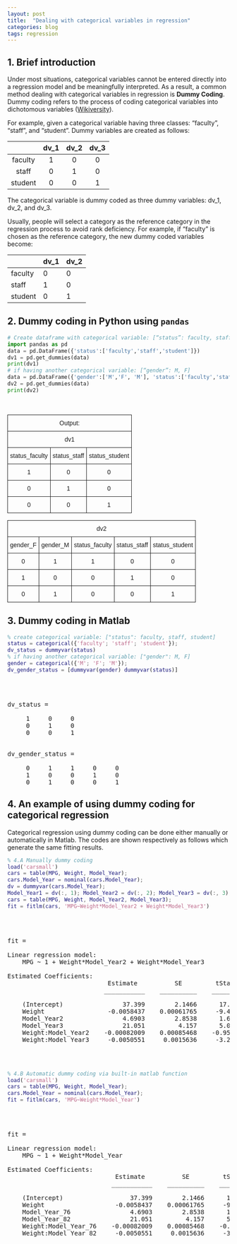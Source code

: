 ```yaml
---
layout: post
title:  "Dealing with categorical variables in regression"
categories: blog 
tags: regression
---
```

## 1. Brief introduction

Under most situations, categorical variables cannot be entered directly into a regression model and be meaningfully interpreted. As a result, a common method dealing with categorical variables in regression is **Dummy Coding**. Dummy coding refers to the process of coding categorical variables into dichotomous variables ([Wikiversity](https://en.wikiversity.org/wiki/Dummy_variable_(statistics))).

For example, given a categorical variable having three classes: “faculty”, “staff”, and “student”. Dummy variables are created as follows:

|         | dv_1 | dv_2 | dv_3 |
|:-------:|:----:|:----:|:----:|
| faculty |   1  |   0  |   0  |
|  staff  |   0  |   1  |   0  |
| student |   0  |   0  |   1  |

The categorical variable is dummy coded as three dummy variables: dv_1, dv_2, and dv_3.

Usually, people will select a category as the reference category in the regression process to avoid rank deficiency. For example, if “faculty” is chosen as the reference category, the new dummy coded variables become: 

|         | dv_1 | dv_2 |
|---------|------|------|
| faculty | 0    | 0    |
| staff   | 1    | 0    |
| student | 0    | 1    |

## 2. Dummy coding in Python using `pandas`

```python
# Create dataframe with categorical variable: [“status”: faculty, staff, student] 
import pandas as pd
data = pd.DataFrame({'status':['faculty','staff','student']})
dv1 = pd.get_dummies(data)
print(dv1)
# if having another categorical variable: [“gender”: M, F]
data = pd.DataFrame({'gender':['M','F', 'M'], 'status':['faculty','staff','student']})
dv2 = pd.get_dummies(data)
print(dv2)
```
<br>
<table style="border-collapse:collapse;border-spacing:0"><tr><th style="font-family:Arial, sans-serif;font-size:14px;font-weight:normal;padding:10px 5px;border-style:solid;border-width:1px;overflow:hidden;word-break:normal;text-align:center" colspan="3">Output:</th></tr><tr><td style="font-family:Arial, sans-serif;font-size:14px;padding:10px 5px;border-style:solid;border-width:1px;overflow:hidden;word-break:normal;text-align:center" colspan="3">dv1</td></tr><tr><td style="font-family:Arial, sans-serif;font-size:14px;padding:10px 5px;border-style:solid;border-width:1px;overflow:hidden;word-break:normal;text-align:center">status_faculty</td><td style="font-family:Arial, sans-serif;font-size:14px;padding:10px 5px;border-style:solid;border-width:1px;overflow:hidden;word-break:normal;text-align:center">status_staff</td><td style="font-family:Arial, sans-serif;font-size:14px;padding:10px 5px;border-style:solid;border-width:1px;overflow:hidden;word-break:normal;text-align:center">status_student</td></tr><tr><td style="font-family:Arial, sans-serif;font-size:14px;padding:10px 5px;border-style:solid;border-width:1px;overflow:hidden;word-break:normal;text-align:center">1</td><td style="font-family:Arial, sans-serif;font-size:14px;padding:10px 5px;border-style:solid;border-width:1px;overflow:hidden;word-break:normal;text-align:center">0</td><td style="font-family:Arial, sans-serif;font-size:14px;padding:10px 5px;border-style:solid;border-width:1px;overflow:hidden;word-break:normal;text-align:center">0</td></tr><tr><td style="font-family:Arial, sans-serif;font-size:14px;padding:10px 5px;border-style:solid;border-width:1px;overflow:hidden;word-break:normal;text-align:center">0</td><td style="font-family:Arial, sans-serif;font-size:14px;padding:10px 5px;border-style:solid;border-width:1px;overflow:hidden;word-break:normal;text-align:center">1</td><td style="font-family:Arial, sans-serif;font-size:14px;padding:10px 5px;border-style:solid;border-width:1px;overflow:hidden;word-break:normal;text-align:center">0</td></tr><tr><td style="font-family:Arial, sans-serif;font-size:14px;padding:10px 5px;border-style:solid;border-width:1px;overflow:hidden;word-break:normal;text-align:center;vertical-align:top">0</td><td style="font-family:Arial, sans-serif;font-size:14px;padding:10px 5px;border-style:solid;border-width:1px;overflow:hidden;word-break:normal;text-align:center;vertical-align:top">0</td><td style="font-family:Arial, sans-serif;font-size:14px;padding:10px 5px;border-style:solid;border-width:1px;overflow:hidden;word-break:normal;text-align:center;vertical-align:top">1</td></tr></table>

<table style="border-collapse:collapse;border-spacing:0"><tr><th style="font-family:Arial, sans-serif;font-size:14px;font-weight:normal;padding:10px 5px;border-style:solid;border-width:1px;overflow:hidden;word-break:normal;text-align:center" colspan="5">dv2</th></tr><tr><td style="font-family:Arial, sans-serif;font-size:14px;padding:10px 5px;border-style:solid;border-width:1px;overflow:hidden;word-break:normal;text-align:center">gender_F</td><td style="font-family:Arial, sans-serif;font-size:14px;padding:10px 5px;border-style:solid;border-width:1px;overflow:hidden;word-break:normal;text-align:center">gender_M</td><td style="font-family:Arial, sans-serif;font-size:14px;padding:10px 5px;border-style:solid;border-width:1px;overflow:hidden;word-break:normal;text-align:center">status_faculty</td><td style="font-family:Arial, sans-serif;font-size:14px;padding:10px 5px;border-style:solid;border-width:1px;overflow:hidden;word-break:normal;text-align:center;vertical-align:top">status_staff</td><td style="font-family:Arial, sans-serif;font-size:14px;padding:10px 5px;border-style:solid;border-width:1px;overflow:hidden;word-break:normal;text-align:center;vertical-align:top">status_student</td></tr><tr><td style="font-family:Arial, sans-serif;font-size:14px;padding:10px 5px;border-style:solid;border-width:1px;overflow:hidden;word-break:normal;text-align:center">0</td><td style="font-family:Arial, sans-serif;font-size:14px;padding:10px 5px;border-style:solid;border-width:1px;overflow:hidden;word-break:normal;text-align:center">1</td><td style="font-family:Arial, sans-serif;font-size:14px;padding:10px 5px;border-style:solid;border-width:1px;overflow:hidden;word-break:normal;text-align:center">1</td><td style="font-family:Arial, sans-serif;font-size:14px;padding:10px 5px;border-style:solid;border-width:1px;overflow:hidden;word-break:normal;text-align:center;vertical-align:top">0</td><td style="font-family:Arial, sans-serif;font-size:14px;padding:10px 5px;border-style:solid;border-width:1px;overflow:hidden;word-break:normal;text-align:center;vertical-align:top">0</td></tr><tr><td style="font-family:Arial, sans-serif;font-size:14px;padding:10px 5px;border-style:solid;border-width:1px;overflow:hidden;word-break:normal;text-align:center">1</td><td style="font-family:Arial, sans-serif;font-size:14px;padding:10px 5px;border-style:solid;border-width:1px;overflow:hidden;word-break:normal;text-align:center">0</td><td style="font-family:Arial, sans-serif;font-size:14px;padding:10px 5px;border-style:solid;border-width:1px;overflow:hidden;word-break:normal;text-align:center">0</td><td style="font-family:Arial, sans-serif;font-size:14px;padding:10px 5px;border-style:solid;border-width:1px;overflow:hidden;word-break:normal;text-align:center;vertical-align:top">1</td><td style="font-family:Arial, sans-serif;font-size:14px;padding:10px 5px;border-style:solid;border-width:1px;overflow:hidden;word-break:normal;text-align:center;vertical-align:top">0</td></tr><tr><td style="font-family:Arial, sans-serif;font-size:14px;padding:10px 5px;border-style:solid;border-width:1px;overflow:hidden;word-break:normal;text-align:center">0</td><td style="font-family:Arial, sans-serif;font-size:14px;padding:10px 5px;border-style:solid;border-width:1px;overflow:hidden;word-break:normal;text-align:center">1</td><td style="font-family:Arial, sans-serif;font-size:14px;padding:10px 5px;border-style:solid;border-width:1px;overflow:hidden;word-break:normal;text-align:center">0</td><td style="font-family:Arial, sans-serif;font-size:14px;padding:10px 5px;border-style:solid;border-width:1px;overflow:hidden;word-break:normal;text-align:center;vertical-align:top">0</td><td style="font-family:Arial, sans-serif;font-size:14px;padding:10px 5px;border-style:solid;border-width:1px;overflow:hidden;word-break:normal;text-align:center;vertical-align:top">1</td></tr></table>

## 3. Dummy coding in Matlab

```matlab
% create categorical variable: ["status": faculty, staff, student]
status = categorical({'faculty'; 'staff'; 'student'});
dv_status = dummyvar(status)
% if having another categorical variable: ["gender": M, F]
gender = categorical({'M'; 'F'; 'M'});
dv_gender_status = [dummyvar(gender) dummyvar(status)]
```
<br><br>
<pre class="codeoutput">
dv_status =

     1     0     0
     0     1     0
     0     0     1


dv_gender_status =

     0     1     1     0     0
     1     0     0     1     0
     0     1     0     0     1
</pre>

## 4. An example of using dummy coding for categorical regression

Categorical regression using dummy coding can be done either manually or automatically in Matlab.
The codes are shown respectively as follows which generate the same fitting results. 

```matlab
% 4.A Manually dummy coding
load('carsmall')
cars = table(MPG, Weight, Model_Year);
cars.Model_Year = nominal(cars.Model_Year);
dv = dummyvar(cars.Model_Year);
Model_Year1 = dv(:, 1); Model_Year2 = dv(:, 2); Model_Year3 = dv(:, 3);
cars = table(MPG, Weight, Model_Year2, Model_Year3);
fit = fitlm(cars, 'MPG~Weight*Model_Year2 + Weight*Model_Year3')
```
<br><br>
<pre class="codeputput">
fit = 

Linear regression model:
    MPG ~ 1 + Weight*Model_Year2 + Weight*Model_Year3

Estimated Coefficients:
                           Estimate          SE         tStat        pValue  
                          ___________    __________    ________    __________

    (Intercept)                37.399        2.1466      17.423    2.8607e-30
    Weight                 -0.0058437    0.00061765     -9.4612    4.6077e-15
    Model_Year2                4.6903        2.8538      1.6435       0.10384
    Model_Year3                21.051         4.157      5.0641    2.2364e-06
    Weight:Model_Year2    -0.00082009    0.00085468    -0.95953       0.33992
    Weight:Model_Year3     -0.0050551     0.0015636     -3.2329     0.0017256
</pre>
<br><br>
```matlab
% 4.B Automatic dummy coding via built-in matlab function
load('carsmall')
cars = table(MPG, Weight, Model_Year);
cars.Model_Year = nominal(cars.Model_Year);
fit = fitlm(cars, 'MPG~Weight*Model_Year')
```
<br><br>
<pre class="codeputput">
fit = 

Linear regression model:
    MPG ~ 1 + Weight*Model_Year

Estimated Coefficients:
                             Estimate          SE         tStat        pValue  
                            ___________    __________    ________    __________

    (Intercept)                  37.399        2.1466      17.423    2.8607e-30
    Weight                   -0.0058437    0.00061765     -9.4612    4.6077e-15
    Model_Year_76                4.6903        2.8538      1.6435       0.10384
    Model_Year_82                21.051         4.157      5.0641    2.2364e-06
    Weight:Model_Year_76    -0.00082009    0.00085468    -0.95953       0.33992
    Weight:Model_Year_82     -0.0050551     0.0015636     -3.2329     0.0017256
</pre>


